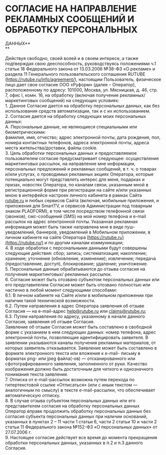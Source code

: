 # СОГЛАСИЕ НА НАПРАВЛЕНИЕ РЕКЛАМНЫХ СООБЩЕНИЙ И ОБРАБОТКУ ПЕРСОНАЛЬНЫХ
ДАННЫХ**  
**

Действуя свободно, своей волей и в своем интересе, а также подтверждая свою
дееспособность, руководствуясь положениями ч.1 статьи 18 Федерального закона
от 13.03.2006 №38-ФЗ «О рекламе» и раздела 11 Генерального пользовательского
соглашения RUTUBE (<https://rutube.ru/info/agreement/>), настоящим
Пользователь, физическое лицо дает свое согласие ООО «Руформ» (далее –
Оператор), расположенному по адресу: 101000, Москва, ул. Мясницкая, д. 46,
стр. 7, офис I, комн. 16, на обработку (включая получение рекламных/
маркетинговых сообщений) на следующих условиях:  
1\. Данное Согласие дается на обработку персональных данных, как без
использования средств автоматизации, так и с их использованием.  
2\. Согласие дается на обработку следующих моих персональных данных:  
А. Персональные данные, не являющиеся специальными или биометрическими:  
фамилия, имя, отчество; адрес электронной почты, дата рождения, пол, номера
контактных телефонов, адреса электронной почты, адреса места
жительства/доставки, файлы cookie.  
3\. Цель обработки персональных данных и предоставляемое пользователем
согласие предусматривает следующее: осуществление маркетинговых рассылок, на
направление мне информации, персональных предложений и рекламных сообщений, в
т. ч. о товарах и/или услугах, о проводимых рекламных акциях Оператора,
которые потенциально могут представлять интерес для меня, подарках и призах,
новостях Оператора, по каналам связи, указанным мной в регистрационной форме
при регистрации на сайте и/или указанных мною в интерфейсе настроек личного
кабинета в рамках Сайта [rutube.ru](http://rutube.ru/) и любых сервисов Сайта
(включая, мобильные приложения, и приложения для SmartTV, и сервисов
Администрации под товарным знаком PLADFORM), в том числе посредством
телефонной связи (звонков), смс-сообщений (SMS) на мой номер телефона и e-mail
рассылок на адрес электронной почты. Указанная рекламная информация может быть
также направлена мне в виде пуш-уведомлений, баннеров, уведомлений в Мобильном
приложении, в личном кабинете на сайте Оператора
[https://rutube.ru](https://rutube.ru/) и по другим каналам коммуникации;  
4\. В ходе обработки с персональными данными будут совершены следующие
действия: сбор; запись; систематизация; накопление; хранение; уточнение
(обновление, изменение); извлечение; передача (предоставление, доступ),
блокирование; удаление; уничтожение.  
5\. Персональные данные обрабатываются до отзыва согласия на получение
маркетинговых/ рекламных рассылок.  
6\. Согласие может быть отозвано субъектом персональных данных или его
представителем Согласие может быть отозвано полностью или частично в любой
момент следующими способами:  
6.1. В личном кабинете на Сайте и/или в мобильном приложении при наличии такой
технической возможности.  
6.2. Путем направления в адрес Оператора заявления об отзыве Согласия — на
e-mail-адрес [help@rutube.ru](mailto:help@rutube.ru) или
[claims@rutube.ru](mailto:claims@rutube.ru);  
6.3. Путем направления по адресу, указанному в начале данного Согласия,
заявления об отзыве Согласия.  
Заявление об отзыве Согласия может быть составлено в свободной форме с
указанием в нем следующих данных: номер телефона, адрес электронной почты,
позволяющие идентифицировать заявителя. В заявлении указываются каналы
получения рекламных материалов, от которых заявитель отказывается. Заявление
может быть составлено в формате электронного текста или вложения к e-mail-
письму в форматах png- или jpeg файла(-ов) — отсканированного или
сфотографированного заявления, заполненного от руки. Качество изображения
должно быть достаточным для четкого и однозначного понимания текста заявления.  
7\. Отписка от e-mail-рассылок возможна путем перехода по гипертекстовой
ссылке «Отписаться» (или с иным текстом — аналогичным по смыслу) в тексте
e-mail-рассылки, что обеспечивает автоматическую отписку.  
8\. В случае отзыва субъектом персональных данных или его представителем
согласия на обработку персональных данных Оператор вправе продолжить обработку
персональных данных без согласия субъекта персональных данных при наличии
оснований, указанных в пунктах 2 – 11 части 1 статьи 6, части 2 статьи 10 и
части 2 статьи 11 Федерального закона №152-ФЗ «О персональных данных» от
27.07.2006 г.  
9\. Настоящее согласие действует все время до момента прекращения обработки
персональных данных, указанных в п.2 и п.3 данного Согласия.  
  